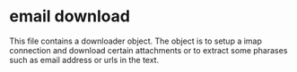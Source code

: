 # email download

This file contains a downloader object. The object is to setup a imap connection and download certain attachments or to extract some pharases such as email address or urls in the text.